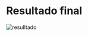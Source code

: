 # Resultado final

![resulltado](https://user-images.githubusercontent.com/87434174/177463783-a8ac8931-6152-47d3-95fe-58d47026186d.png)
